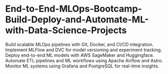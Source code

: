 # End-to-End-MLOps-Bootcamp-Build-Deploy-and-Automate-ML-with-Data-Science-Projects
Build scalable MLOps pipelines with Git, Docker, and CI/CD integration. Implement MLFlow and DVC for model versioning and experiment tracking. Deploy end-to-end ML models with AWS SageMaker and Huggingface. Automate ETL pipelines and ML workflows using Apache Airflow and Astro. Monitor ML systems using Grafana and PostgreSQL for real-time insights.
